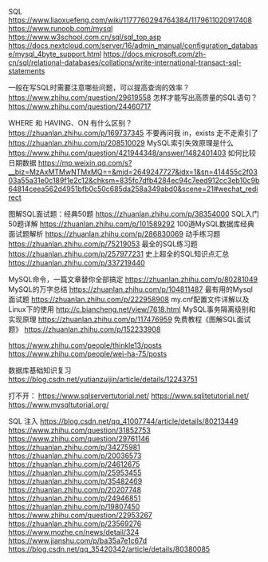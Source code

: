 SQL
https://www.liaoxuefeng.com/wiki/1177760294764384/1179611020917408
https://www.runoob.com/mysql
https://www.w3school.com.cn/sql/sql_top.asp
https://docs.nextcloud.com/server/16/admin_manual/configuration_database/mysql_4byte_support.html
https://docs.microsoft.com/zh-cn/sql/relational-databases/collations/write-international-transact-sql-statements

一般在写SQL时需要注意哪些问题，可以提高查询的效率？ https://www.zhihu.com/question/29619558
怎样才能写出高质量的SQL语句？ https://www.zhihu.com/question/24460717

WHERE 和 HAVING、ON 有什么区别？https://zhuanlan.zhihu.com/p/169737345
不要再问我 in，exists 走不走索引了 https://zhuanlan.zhihu.com/p/208510029
MySQL索引失效原理是什么 https://www.zhihu.com/question/421944348/answer/1482401403
如何比较日期数据 https://mp.weixin.qq.com/s?__biz=MzAxMTMwNTMxMQ==&mid=2649247727&idx=1&sn=414455c2f0303a55a31e0c189f1e2c12&chksm=835fc7dfb4284ec94c7eed912cc3eb10c9b64814ceea562d4951bfb0c50c685da258a349abd0&scene=21#wechat_redirect

图解SQL面试题：经典50题 https://zhuanlan.zhihu.com/p/38354000
SQL入门50题详解 https://zhuanlan.zhihu.com/p/101589292
100道MySQL数据库经典面试题解析 https://zhuanlan.zhihu.com/p/286830069
动手练习题 https://zhuanlan.zhihu.com/p/75219053
最全的SQL练习题 https://zhuanlan.zhihu.com/p/257977231
史上超全的SQL知识点汇总 https://zhuanlan.zhihu.com/p/337219440

MySQL命令，一篇文章替你全部搞定 https://zhuanlan.zhihu.com/p/80281049
MySQL的万字总结 https://zhuanlan.zhihu.com/p/104811487
最有用的Mysql面试题 https://zhuanlan.zhihu.com/p/222958908
my.cnf配置文件详解以及Linux下的使用 http://c.biancheng.net/view/7618.html
MySQL事务隔离级别和实现原理 https://zhuanlan.zhihu.com/p/117476959
免费教程《图解SQL面试题》 https://zhuanlan.zhihu.com/p/152233908

https://www.zhihu.com/people/thinkle13/posts
https://www.zhihu.com/people/wei-ha-75/posts

数据库基础知识复习 https://blog.csdn.net/yutianzuijin/article/details/12243751

打不开：
https://www.sqlservertutorial.net/
https://www.sqlitetutorial.net/
https://www.mysqltutorial.org/

SQL 注入
https://blog.csdn.net/qq_41007744/article/details/80213449
https://www.zhihu.com/question/31852753
https://www.zhihu.com/question/29761146
https://zhuanlan.zhihu.com/p/34275981
https://zhuanlan.zhihu.com/p/20036573
https://zhuanlan.zhihu.com/p/24612675
https://zhuanlan.zhihu.com/p/25953455
https://zhuanlan.zhihu.com/p/35482469
https://zhuanlan.zhihu.com/p/20207748
https://zhuanlan.zhihu.com/p/24946851
https://zhuanlan.zhihu.com/p/19807450
https://www.zhihu.com/question/22953267
https://zhuanlan.zhihu.com/p/23569276
https://www.mozhe.cn/news/detail/324
https://www.jianshu.com/p/ba35a7e1c67d
https://blog.csdn.net/qq_35420342/article/details/80380085
